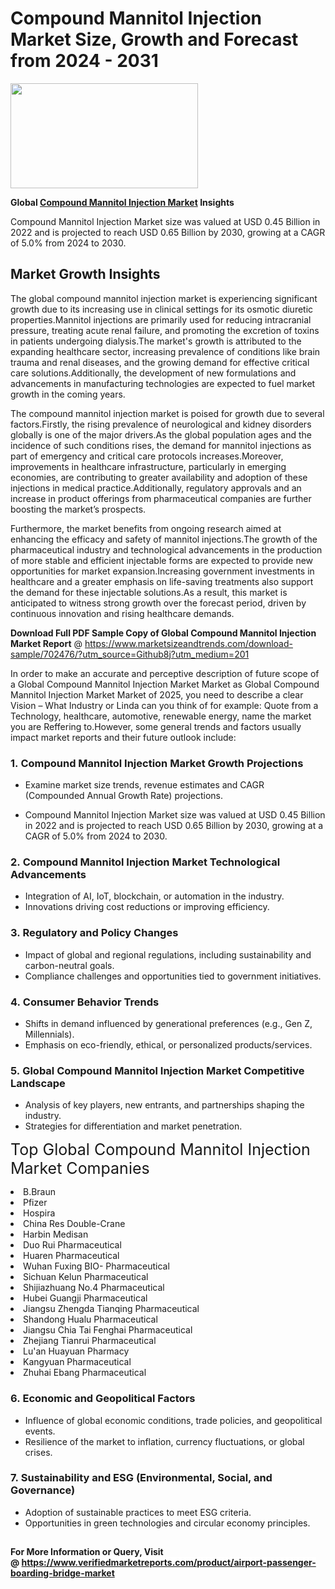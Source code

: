 <H1>Compound Mannitol Injection Market Size, Growth and Forecast from 2024 - 2031</H1><img class="aligncenter size-medium wp-image-584254" src="https://thirdeyenews.in/wp-content/uploads/2024/09/Global-Market-Research-300x168.jpeg" alt="" width="300" height="168" /><p><strong>Global&nbsp;<a href="https://www.marketsizeandtrends.com/download-sample/702476/?utm_source=Github8j?utm_medium=201">Compound Mannitol Injection Market</a> Insights</strong></p><p>Compound Mannitol Injection Market size was valued at USD 0.45 Billion in 2022 and is projected to reach USD 0.65 Billion by 2030, growing at a CAGR of 5.0% from 2024 to 2030.</p><p><h2>Market Growth Insights</h2> <p>The global compound mannitol injection market is experiencing significant growth due to its increasing use in clinical settings for its osmotic diuretic properties.Mannitol injections are primarily used for reducing intracranial pressure, treating acute renal failure, and promoting the excretion of toxins in patients undergoing dialysis.The market's growth is attributed to the expanding healthcare sector, increasing prevalence of conditions like brain trauma and renal diseases, and the growing demand for effective critical care solutions.Additionally, the development of new formulations and advancements in manufacturing technologies are expected to fuel market growth in the coming years.</p> <p>The compound mannitol injection market is poised for growth due to several factors.Firstly, the rising prevalence of neurological and kidney disorders globally is one of the major drivers.As the global population ages and the incidence of such conditions rises, the demand for mannitol injections as part of emergency and critical care protocols increases.Moreover, improvements in healthcare infrastructure, particularly in emerging economies, are contributing to greater availability and adoption of these injections in medical practice.Additionally, regulatory approvals and an increase in product offerings from pharmaceutical companies are further boosting the market’s prospects.</p> <p>Furthermore, the market benefits from ongoing research aimed at enhancing the efficacy and safety of mannitol injections.The growth of the pharmaceutical industry and technological advancements in the production of more stable and efficient injectable forms are expected to provide new opportunities for market expansion.Increasing government investments in healthcare and a greater emphasis on life-saving treatments also support the demand for these injectable solutions.As a result, this market is anticipated to witness strong growth over the forecast period, driven by continuous innovation and rising healthcare demands.</p> <p><span class=""><strong>Download Full PDF Sample Copy of Global Compound Mannitol Injection Market Report</strong> @ <a href="https://www.marketsizeandtrends.com/download-sample/702476/?utm_source=Github8j?utm_medium=201" target="_blank">https://www.marketsizeandtrends.com/download-sample/702476/?utm_source=Github8j?utm_medium=201</a></span></p><p>In order to make an accurate and perceptive description of future scope of a Global&nbsp;Compound Mannitol Injection Market Market as Global&nbsp;Compound Mannitol Injection Market Market of 2025, you need to describe a clear Vision &ndash; What Industry or Linda can you think of for example: Quote from a Technology, healthcare, automotive, renewable energy, name the market you are Reffering to.However, some general trends and factors usually impact market reports and their future outlook include:</p><h3>1.&nbsp;<strong>Compound Mannitol Injection Market Growth Projections</strong></h3><ul><li>Examine market size trends, revenue estimates and CAGR (Compounded Annual Growth Rate) projections.</li><li><p>Compound Mannitol Injection Market size was valued at USD 0.45 Billion in 2022 and is projected to reach USD 0.65 Billion by 2030, growing at a CAGR of 5.0% from 2024 to 2030.</p></li></ul><h3>2.&nbsp;<strong>Compound Mannitol Injection Market Technological Advancements</strong></h3><ul><li>Integration of AI, IoT, blockchain, or automation in the industry.</li><li>Innovations driving cost reductions or improving efficiency.</li></ul><h3>3.&nbsp;<strong>Regulatory and Policy Changes</strong></h3><ul><li>Impact of global and regional regulations, including sustainability and carbon-neutral goals.</li><li>Compliance challenges and opportunities tied to government initiatives.</li></ul><h3>4.&nbsp;<strong>Consumer Behavior Trends</strong></h3><ul><li>Shifts in demand influenced by generational preferences (e.g., Gen Z, Millennials).</li><li>Emphasis on eco-friendly, ethical, or personalized products/services.</li></ul><h3>5.&nbsp;<strong>Global Compound Mannitol Injection Market Competitive Landscape</strong></h3><ul><li>Analysis of key players, new entrants, and partnerships shaping the industry.</li><li>Strategies for differentiation and market penetration.</li></ul><p data-pm-slice="1 1 []"><span style="color: inherit; font-family: inherit; font-size: 25px;">Top Global Compound Mannitol Injection Market Companies</span></p><div class="" data-test-id=""><p><li>B.Braun</li><li> Pfizer</li><li> Hospira</li><li> China Res Double-Crane</li><li> Harbin Medisan</li><li> Duo Rui Pharmaceutical</li><li> Huaren Pharmaceutical</li><li> Wuhan Fuxing BIO- Pharmaceutical</li><li> Sichuan Kelun Pharmaceutical</li><li> Shijiazhuang No.4 Pharmaceutical</li><li> Hubei Guangji Pharmaceutical</li><li> Jiangsu Zhengda Tianqing Pharmaceutical</li><li> Shandong Hualu Pharmaceutical</li><li> Jiangsu Chia Tai Fenghai Pharmaceutical</li><li> Zhejiang Tianrui Pharmaceutical</li><li> Lu'an Huayuan Pharmacy</li><li> Kangyuan Pharmaceutical</li><li> Zhuhai Ebang Pharmaceutical</li></p></div><h3>6.&nbsp;<strong>Economic and Geopolitical Factors</strong></h3><ul><li>Influence of global economic conditions, trade policies, and geopolitical events.</li><li>Resilience of the market to inflation, currency fluctuations, or global crises.</li></ul><h3>7.&nbsp;<strong>Sustainability and ESG (Environmental, Social, and Governance)</strong></h3><ul><li>Adoption of sustainable practices to meet ESG criteria.</li><li>Opportunities in green technologies and circular economy principles.</li></ul><h2><strong style="font-size: 14px;">For More Information or Query, Visit @&nbsp;</strong><a style="background-color: #ffffff; font-size: 14px;" href="https://www.marketsizeandtrends.com/report/compound-mannitol-injection-market/" target="_blank">https://www.verifiedmarketreports.com/product/airport-passenger-boarding-bridge-market</a></h2>